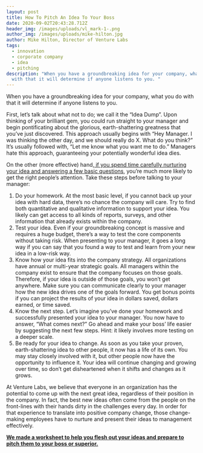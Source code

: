 ```yaml
---
layout: post
title: How To Pitch An Idea To Your Boss
date: 2020-09-02T20:43:28.712Z
header_img: /images/uploads/vl_mark-1-.png
author_img: /images/uploads/mike-hilton.jpg
author: Mike Hilton, Director of Venture Labs
tags:
  - innovation
  - corporate company
  - idea
  - pitching
description: "When you have a groundbreaking idea for your company, what you do
  with that it will determine if anyone listens to you. "
---
```



When you have a groundbreaking idea for your company, what you do with that it will determine if anyone listens to you.



First, let’s talk about what not to do; we call it the “Idea Dump”. Upon thinking of your brilliant gem, you could run straight to your manager and begin pontificating about the glorious, earth-shattering greatness that you’ve just discovered. This approach usually begins with “Hey Manager. I was thinking the other day, and we should really do X. What do you think?” It’s usually followed with, “Let me know what you want me to do.” Managers hate this approach, guaranteeing your potentially wonderful idea dies.



On the other (more effective) hand,[ if you spend time carefully nurturing your idea and answering a few basic questions](https://drive.google.com/file/d/1zOOhE50mcQFBPDxSkUsV77sIeyo7Finy/view), you’re much more likely to get the right people’s attention. Take these steps before talking to your manager:

1. Do your homework. At the most basic level, if you cannot back up your idea with hard data, there’s no chance the company will care. Try to find both quantitative and qualitative information to support your idea. You likely can get access to all kinds of reports, surveys, and other information that already exists within the company.
2. Test your idea. Even if your groundbreaking concept is massive and requires a huge budget, there’s a way to test the core components without taking risk. When presenting to your manager, it goes a long way if you can say that you found a way to test and learn from your new idea in a low-risk way.
3. Know how your idea fits into the company strategy. All organizations have annual or multi-year strategic goals. All managers within the company exist to ensure that the company focuses on those goals. Therefore, if your idea is outside of those goals, you won’t get anywhere. Make sure you can communicate clearly to your manager how the new idea drives one of the goals forward. You get bonus points if you can project the results of your idea in dollars saved, dollars earned, or time saved.
4. Know the next step. Let’s imagine you’ve done your homework and successfully presented your idea to your manager. You now have to answer, “What comes next?” Go ahead and make your boss’ life easier by suggesting the next few steps. Hint: it likely involves more testing on a deeper scale.
5. Be ready for your idea to change. As soon as you take your proven, earth-shattering idea to other people, it now has a life of its own. You may stay closely involved with it, but other people now have the opportunity to influence it. Your idea will continue changing and growing over time, so don’t get disheartened when it shifts and changes as it grows.



At Venture Labs, we believe that everyone in an organization has the potential to come up with the next great idea, regardless of their position in the company. In fact, the best new ideas often come from the people on the front-lines with their hands dirty in the challenges every day. In order for that experience to translate into positive company change, those change-making employees have to nurture and present their ideas to management effectively.

**[We made a worksheet to help you flesh out your ideas and prepare to pitch them to your boss or superior.](https://drive.google.com/file/d/1zOOhE50mcQFBPDxSkUsV77sIeyo7Finy/view)**
